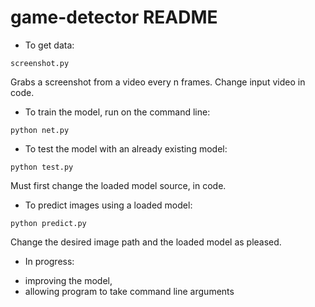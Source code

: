 # game-detector README

* To get data:

`screenshot.py`

Grabs a screenshot from a video every n frames. Change input video in code. 

* To train the model, run on the command line:

`python net.py`

* To test the model with an already existing model:

`python test.py`

Must first change the loaded model source, in code.

* To predict images using a loaded model:

`python predict.py`

Change the desired image path and the loaded model as pleased. 

* In progress: 
- improving the model,
- allowing program to take command line arguments

